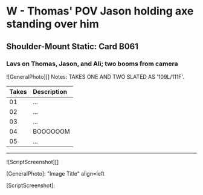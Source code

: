 # W - Thomas' POV Jason holding axe standing over him

## Shoulder-Mount Static: Card B061

### Lavs on Thomas, Jason, and Ali; two booms from camera

![GeneralPhoto][]
Notes: TAKES ONE AND TWO SLATED AS '109L/111F'.

| Takes | Description |
|:---|:----|
| 01 | ... |
| 02 | ... |
| 03 | ... |
| 04 |  BOOOOOOM |
| 05 | ... |

----

![ScriptScreenshot][]


[GeneralPhoto]:  "Image Title" align=left

[ScriptScreenshot]: 